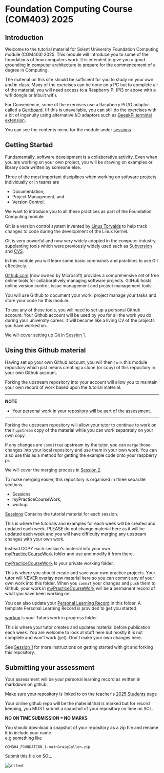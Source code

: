
# Foundation Computing Course (COM403) 2025

## Introduction
Welcome to the tutorial material for Solent University Foundation Computing module (COM403) 2025.
This module will introduce you to some of the foundations of how computers work.
It is intended to give you a good grounding in computer architecture to prepare for the commencement of a degree in Computing.

The material on this site should be sufficient for you to study on your own and in class. 
Many of the exercises can be done on a PC but to complete all of the material, you will need access to a Raspberry PI (Pi3 or above with a wifi dongle or inbuilt wifi).

For Convenience, some of the exercises use a Raspberry Pi I/O adaptor called a [Gertboard](https://www.amazon.co.uk/Gertboard-Expansion-Board-Raspberry-Assembled/dp/B009SNL3I8).
(If this is unavailable, you can still do the exercises with a bit of ingenuity using alternative I/O adaptors such as [GeeekPi terminal extension](https://www.amazon.co.uk/GeeekPi-Raspberry-Terminal-Breakout-Expansion/dp/B08GKQMC72/).

You can see the contents menu for the module under [sessions](../main/sessions) 

## Getting Started
Fundamentally, software development is a collaborative activity.
Even when you are working on your own project, you will be drawing on examples or library code written by someone else. 

Three of the most important disciplines when working on software projects individually or in teams are 
* Documentation, 
* Project Management, and 
* Version Control.

We want to introduce you to all these practices as part of the Foundation Computing module.

Git is a version control system invented by [Linus Torvalds](https://en.wikipedia.org/wiki/Linus_Torvalds) to help track changes to code during the development of the Linux Kernel.

Git is very powerful and now very widely adopted in the computer industry, supplanting tools which were previously widely used such as [Subversion](https://subversion.apache.org/) and [CVS](https://www.nongnu.org/cvs/). 

In this module you will learn some basic commands and practices to use Git effectively.

[Github.com](https://github.com/) (now owned by Microsoft) provides a comprehensive set of free online tools for collaboratively managing software projects.
GitHub hosts online version control, issue management and project management tools. 

You will use Github to document your work, project manage your tasks and store your code for this module.

To use any of these tools, you will need to set up a personal Github account. 
Your Github account will be used by you for all the work you do during your university career.
It will become like a living CV of the projects you have worked on.

We will cover setting up Git in [Session 1](../main/sessions/session1).

## Using this Github material

Having set up your own Github account, you will then `fork` this module repository which just means creating a clone (or copy) of this repository in your own Github account.

Forking the upstream repository into your account will allow you to maintain your own record of work based upon the tutorial material.

---
**NOTE**

* Your personal work in your repository will be part of the assessment.

---

Forking the upstream repository will allow your tutor to continue to work on their `upstream` copy of the material while you can work separately on your own copy.

If any changes are `committed` upstream by the tutor, you can `merge` those changes into your local repository and use them in your own work. 
You can also use this as a method for getting the example code onto your raspberry pi.

We will cover the merging process in [Session 2](../main/sessions/session2).

To make merging easier, this repository is organised in three separate sections.

* Sessions
* myPracticeCourseWork,
* workup

[Sessions](../main/sessions) Contains the tutorial material for each session.

This is where the tutorials and examples for each week will be created and updated each week.
PLEASE do not change material here as it will be updated each week and you will have difficulty merging any upstream changes with your own work.

Instead COPY each session's material into your own [myPracticeCourseWork](../main/myPracticeCourseWork) folder and use and modify it from there.

[myPracticeCourseWork](../main/myPracticeCourseWork) Is your private working folder.

This is where you should create and save your own practice projects.
Your tutor will NEVER overlay new material here so you can commit any of your own work into this folder.
When you `commit` your changes and `push` them to Github, your work in [myPracticeCourseWork](../main/myPracticeCourseWork) will be a permanent record of what you have been working on.

You can also update your [Personal Learning Record](../main/myPracticeCourseWork/personal_learning_record/personal_learning_record.md) in this folder.
A template Personal Learning Record is provided to get you started.

[workup](../main/workup) is your Tutors work in progress folder.

This is where your tutor creates and updates material before publication each week. 
You are welcome to look at stuff here but mostly it is not complete and won't work (yet).
Don't make your own changes here.

See [Session 1](../main/sessions/session1) for more instructions on getting started with git and forking this repository.

## Submitting your assessment
Your assessment will be your personal learning record as written in markdown on github.

Make sure your repository is linked to on the teacher's [2025 Students](../main/2025-students.md)  page

Your online github repo will be the material that is marked but for record keeping, you MUST submit a snapshot of your repository on time on SOL.

**NO ON TIME SUBMISSION = NO MARKS**

You should download a snapshot of your repository as a zip file and rename it to include your name  
e.g something like 

`COM304_FOUNDATION_1-mainGraigGallen.zip`

Submit this file on SOL.

![alt text](../main/docs/images/downloadGithub.png "Figure downloadGithub.png" )

 

